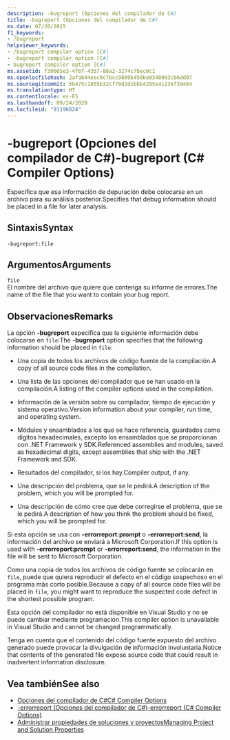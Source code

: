 ```yaml
---
description: -bugreport (Opciones del compilador de C#)
title: -bugreport (Opciones del compilador de C#)
ms.date: 07/20/2015
f1_keywords:
- /bugreport
helpviewer_keywords:
- /bugreport compiler option [C#]
- -bugreport compiler option [C#]
- bugreport compiler option [C#]
ms.assetid: f39665e3-4f6f-4357-88a2-3274c7bec0c1
ms.openlocfilehash: 2afab44eec0c7bcc9809b458be0348093cb6dd07
ms.sourcegitcommit: 5b475c1855b32cf78d2d1bbb4295e4c236f39464
ms.translationtype: HT
ms.contentlocale: es-ES
ms.lasthandoff: 09/24/2020
ms.locfileid: "91196824"
---
```

# <a name="-bugreport-c-compiler-options"></a><span data-ttu-id="0b198-103">-bugreport (Opciones del compilador de C#)</span><span class="sxs-lookup"><span data-stu-id="0b198-103">-bugreport (C# Compiler Options)</span></span>

<span data-ttu-id="0b198-104">Especifica que esa información de depuración debe colocarse en un archivo para su análisis posterior.</span><span class="sxs-lookup"><span data-stu-id="0b198-104">Specifies that debug information should be placed in a file for later analysis.</span></span>  
  
## <a name="syntax"></a><span data-ttu-id="0b198-105">Sintaxis</span><span class="sxs-lookup"><span data-stu-id="0b198-105">Syntax</span></span>  
  
```console  
-bugreport:file  
```  
  
## <a name="arguments"></a><span data-ttu-id="0b198-106">Argumentos</span><span class="sxs-lookup"><span data-stu-id="0b198-106">Arguments</span></span>  

 `file`  
 <span data-ttu-id="0b198-107">El nombre del archivo que quiere que contenga su informe de errores.</span><span class="sxs-lookup"><span data-stu-id="0b198-107">The name of the file that you want to contain your bug report.</span></span>  
  
## <a name="remarks"></a><span data-ttu-id="0b198-108">Observaciones</span><span class="sxs-lookup"><span data-stu-id="0b198-108">Remarks</span></span>  

 <span data-ttu-id="0b198-109">La opción **-bugreport** especifica que la siguiente información debe colocarse en `file`:</span><span class="sxs-lookup"><span data-stu-id="0b198-109">The **-bugreport** option specifies that the following information should be placed in `file`:</span></span>  
  
- <span data-ttu-id="0b198-110">Una copia de todos los archivos de código fuente de la compilación.</span><span class="sxs-lookup"><span data-stu-id="0b198-110">A copy of all source code files in the compilation.</span></span>  
  
- <span data-ttu-id="0b198-111">Una lista de las opciones del compilador que se han usado en la compilación.</span><span class="sxs-lookup"><span data-stu-id="0b198-111">A listing of the compiler options used in the compilation.</span></span>  
  
- <span data-ttu-id="0b198-112">Información de la versión sobre su compilador, tiempo de ejecución y sistema operativo.</span><span class="sxs-lookup"><span data-stu-id="0b198-112">Version information about your compiler, run time, and operating system.</span></span>  
  
- <span data-ttu-id="0b198-113">Módulos y ensamblados a los que se hace referencia, guardados como dígitos hexadecimales, excepto los ensamblados que se proporcionan con .NET Framework y SDK.</span><span class="sxs-lookup"><span data-stu-id="0b198-113">Referenced assemblies and modules, saved as hexadecimal digits, except assemblies that ship with the .NET Framework and SDK.</span></span>  
  
- <span data-ttu-id="0b198-114">Resultados del compilador, si los hay.</span><span class="sxs-lookup"><span data-stu-id="0b198-114">Compiler output, if any.</span></span>  
  
- <span data-ttu-id="0b198-115">Una descripción del problema, que se le pedirá.</span><span class="sxs-lookup"><span data-stu-id="0b198-115">A description of the problem, which you will be prompted for.</span></span>  
  
- <span data-ttu-id="0b198-116">Una descripción de cómo cree que debe corregirse el problema, que se le pedirá.</span><span class="sxs-lookup"><span data-stu-id="0b198-116">A description of how you think the problem should be fixed, which you will be prompted for.</span></span>  
  
 <span data-ttu-id="0b198-117">Si esta opción se usa con **-errorreport:prompt** o **-errorreport:send**, la información del archivo se enviará a Microsoft Corporation.</span><span class="sxs-lookup"><span data-stu-id="0b198-117">If this option is used with **-errorreport:prompt** or **-errorreport:send**, the information in the file will be sent to Microsoft Corporation.</span></span>  
  
 <span data-ttu-id="0b198-118">Como una copia de todos los archivos de código fuente se colocarán en `file`, puede que quiera reproducir el defecto en el código sospechoso en el programa más corto posible.</span><span class="sxs-lookup"><span data-stu-id="0b198-118">Because a copy of all source code files will be placed in `file`, you might want to reproduce the suspected code defect in the shortest possible program.</span></span>  
  
 <span data-ttu-id="0b198-119">Esta opción del compilador no está disponible en Visual Studio y no se puede cambiar mediante programación.</span><span class="sxs-lookup"><span data-stu-id="0b198-119">This compiler option is unavailable in Visual Studio and cannot be changed programmatically.</span></span>  
  
 <span data-ttu-id="0b198-120">Tenga en cuenta que el contenido del código fuente expuesto del archivo generado puede provocar la divulgación de información involuntaria.</span><span class="sxs-lookup"><span data-stu-id="0b198-120">Notice that contents of the generated file expose source code that could result in inadvertent information disclosure.</span></span>  
  
## <a name="see-also"></a><span data-ttu-id="0b198-121">Vea también</span><span class="sxs-lookup"><span data-stu-id="0b198-121">See also</span></span>

- [<span data-ttu-id="0b198-122">Opciones del compilador de C#</span><span class="sxs-lookup"><span data-stu-id="0b198-122">C# Compiler Options</span></span>](./index.md)
- [<span data-ttu-id="0b198-123">-errorreport (Opciones del compilador de C#)</span><span class="sxs-lookup"><span data-stu-id="0b198-123">-errorreport (C# Compiler Options)</span></span>](./errorreport-compiler-option.md)
- [<span data-ttu-id="0b198-124">Administrar propiedades de soluciones y proyectos</span><span class="sxs-lookup"><span data-stu-id="0b198-124">Managing Project and Solution Properties</span></span>](/visualstudio/ide/managing-project-and-solution-properties)
